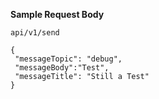 **Sample Request Body**
  
  
  ```
  api/v1/send
   
 {
   "messageTopic": "debug",
   "messageBody":"Test",
   "messageTitle": "Still a Test"
 } 
      
  ```
